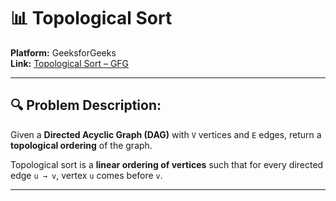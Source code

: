 # 📊 Topological Sort

**Platform:** GeeksforGeeks  
**Link:** [Topological Sort – GFG](https://www.geeksforgeeks.org/problems/topological-sort/1)

---

## 🔍 Problem Description:

Given a **Directed Acyclic Graph (DAG)** with `V` vertices and `E` edges, return a **topological ordering** of the graph.

Topological sort is a **linear ordering of vertices** such that for every directed edge `u → v`, vertex `u` comes before `v`.

---


